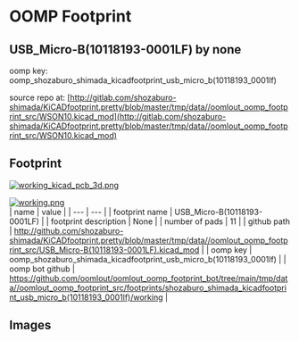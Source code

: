 # OOMP Footprint  
## USB_Micro-B(10118193-0001LF)  by none  
  
oomp key: oomp_shozaburo_shimada_kicadfootprint_usb_micro_b(10118193_0001lf)  
  
source repo at: [http://gitlab.com/shozaburo-shimada/KiCADfootprint.pretty/blob/master/tmp/data//oomlout_oomp_footprint_src/WSON10.kicad_mod](http://gitlab.com/shozaburo-shimada/KiCADfootprint.pretty/blob/master/tmp/data//oomlout_oomp_footprint_src/WSON10.kicad_mod)  
## Footprint  
  
[![working_kicad_pcb_3d.png](working_kicad_pcb_3d_600.png)](working_kicad_pcb_3d.png)  
  
[![working.png](working_600.png)](working.png)  
| name | value | 
| --- | --- | 
| footprint name | USB_Micro-B(10118193-0001LF) | 
| footprint description | None | 
| number of pads | 11 | 
| github path | http://github.com/shozaburo-shimada/KiCADfootprint.pretty/blob/master/tmp/data//oomlout_oomp_footprint_src/USB_Micro-B(10118193-0001LF).kicad_mod | 
| oomp key | oomp_shozaburo_shimada_kicadfootprint_usb_micro_b(10118193_0001lf) | 
| oomp bot github | https://github.com/oomlout/oomlout_oomp_footprint_bot/tree/main/tmp/data//oomlout_oomp_footprint_src/footprints/shozaburo_shimada_kicadfootprint_usb_micro_b(10118193_0001lf)/working | 
## Images  
